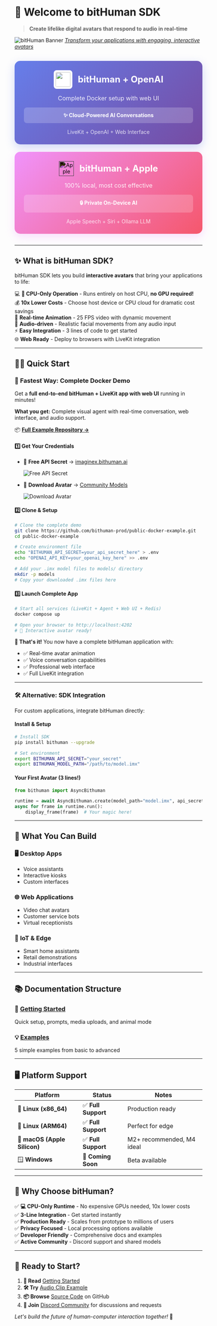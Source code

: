 # 🚀 Welcome to bitHuman SDK

> **Create lifelike digital avatars that respond to audio in real-time**

![bitHuman Banner](assets/images/bithuman-banner.jpg)
*[Transform your applications with engaging, interactive avatars](https://imaginex.bithuman.ai/#create)*

<style>
@keyframes pulseGlow {
  0%, 100% { box-shadow: 0 8px 25px rgba(102, 126, 234, 0.3); }
  50% { box-shadow: 0 8px 25px rgba(102, 126, 234, 0.5); }
}
@keyframes pulseGlowPink {
  0%, 100% { box-shadow: 0 8px 25px rgba(240, 147, 251, 0.3); }
  50% { box-shadow: 0 8px 25px rgba(240, 147, 251, 0.5); }
}
.panel-openai {
  animation: pulseGlow 3s ease-in-out infinite;
}
.panel-apple {
  animation: pulseGlowPink 3s ease-in-out infinite;
}
</style>

<div style="display: flex; gap: 20px; margin: 30px 0; flex-wrap: wrap;">

<div class="panel-openai" style="flex: 1; min-width: 300px; background: linear-gradient(135deg, #667eea 0%, #764ba2 100%); border-radius: 15px; padding: 25px; color: white; text-align: center; box-shadow: 0 8px 25px rgba(102, 126, 234, 0.3); transition: all 0.3s ease; cursor: pointer;" onmouseover="this.style.transform='translateY(-5px) scale(1.02)'; this.style.boxShadow='0 15px 35px rgba(102, 126, 234, 0.6)'; this.style.animation='none'" onmouseout="this.style.transform='translateY(0) scale(1)'; this.style.boxShadow='0 8px 25px rgba(102, 126, 234, 0.3)'; this.className='panel-openai'">
  <a href="https://github.com/bithuman-prod/public-docker-example" style="text-decoration: none; color: white; display: block;">
    <div style="display: flex; align-items: center; justify-content: center; gap: 15px; margin-bottom: 15px;">
      <img src="assets/images/openai.svg" alt="OpenAI" style="width: 40px; height: 40px; background: white; border-radius: 8px; padding: 5px;">
      <h3 style="margin: 0; font-size: 24px;">bitHuman + OpenAI</h3>
    </div>
    <p style="margin: 0 0 15px 0; font-size: 16px; opacity: 0.9;">Complete Docker setup with web UI</p>
    <div style="background: rgba(255,255,255,0.2); padding: 12px; border-radius: 8px; margin: 15px 0;">
      <strong>✨ Cloud-Powered AI Conversations</strong>
    </div>
    <p style="margin: 10px 0 0 0; font-size: 14px; opacity: 0.8;">LiveKit + OpenAI + Web Interface</p>
  </a>
</div>

<div class="panel-apple" style="flex: 1; min-width: 300px; background: linear-gradient(135deg, #f093fb 0%, #f5576c 100%); border-radius: 15px; padding: 25px; color: white; text-align: center; box-shadow: 0 8px 25px rgba(240, 147, 251, 0.3); transition: all 0.3s ease; cursor: pointer;" onmouseover="this.style.transform='translateY(-5px) scale(1.02)'; this.style.boxShadow='0 15px 35px rgba(240, 147, 251, 0.6)'; this.style.animation='none'" onmouseout="this.style.transform='translateY(0) scale(1)'; this.style.boxShadow='0 8px 25px rgba(240, 147, 251, 0.3)'; this.className='panel-apple'">
  <a href="https://github.com/bithuman-prod/public-macos-offline-example" style="text-decoration: none; color: white; display: block;">
    <div style="display: flex; align-items: center; justify-content: center; gap: 15px; margin-bottom: 15px;">
      <img src="https://cdn.jsdelivr.net/gh/devicons/devicon/icons/apple/apple-original.svg" alt="Apple" style="width: 40px; height: 40px; filter: invert(1);">
      <h3 style="margin: 0; font-size: 24px;">bitHuman + Apple</h3>
    </div>
    <p style="margin: 0 0 15px 0; font-size: 16px; opacity: 0.9;">100% local, most cost effective</p>
    <div style="background: rgba(255,255,255,0.2); padding: 12px; border-radius: 8px; margin: 15px 0;">
      <strong>🔒 Private On-Device AI</strong>
    </div>
    <p style="margin: 10px 0 0 0; font-size: 14px; opacity: 0.8;">Apple Speech + Siri + Ollama LLM</p>
  </a>
</div>

</div>

---

## ✨ What is bitHuman SDK?

bitHuman SDK lets you build **interactive avatars** that bring your applications to life:

💻 **🌟 CPU-Only Operation** - Runs entirely on host CPU, **no GPU required!**  
💰 **10x Lower Costs** - Choose host device or CPU cloud for dramatic cost savings  
🎯 **Real-time Animation** - 25 FPS video with dynamic movement  
🎤 **Audio-driven** - Realistic facial movements from any audio input  
⚡ **Easy Integration** - 3 lines of code to get started  
🌐 **Web Ready** - Deploy to browsers with LiveKit integration  

---

## 🏃‍♂️ Quick Start

### 🐳 **Fastest Way: Complete Docker Demo**

Get a **full end-to-end bitHuman + LiveKit app with web UI** running in minutes!

**What you get:** Complete visual agent with real-time conversation, web interface, and audio support.

📦 **[Full Example Repository →](https://github.com/bithuman-prod/public-docker-example)**

#### 1️⃣ Get Your Credentials
- 🔑 **Free API Secret** → [imaginex.bithuman.ai](https://imaginex.bithuman.ai)
  
  ![Free API Secret](assets/images/example-api-secret.jpg)

- 🤖 **Download Avatar** → [Community Models](https://imaginex.bithuman.ai/#community)
  
  ![Download Avatar](assets/images/example-download-button.jpg)

#### 2️⃣ Clone & Setup
```bash
# Clone the complete demo
git clone https://github.com/bithuman-prod/public-docker-example.git
cd public-docker-example

# Create environment file
echo "BITHUMAN_API_SECRET=your_api_secret_here" > .env
echo "OPENAI_API_KEY=your_openai_key_here" >> .env

# Add your .imx model files to models/ directory
mkdir -p models
# Copy your downloaded .imx files here
```

#### 3️⃣ Launch Complete App
```bash
# Start all services (LiveKit + Agent + Web UI + Redis)
docker compose up

# Open your browser to http://localhost:4202
# 🎉 Interactive avatar ready!
```

**🌟 That's it!** You now have a complete bitHuman application with:
- ✅ Real-time avatar animation
- ✅ Voice conversation capabilities  
- ✅ Professional web interface
- ✅ Full LiveKit integration

---

### 🛠️ **Alternative: SDK Integration**

For custom applications, integrate bitHuman directly:

#### Install & Setup
```bash
# Install SDK
pip install bithuman --upgrade

# Set environment
export BITHUMAN_API_SECRET="your_secret"
export BITHUMAN_MODEL_PATH="/path/to/model.imx"
```

#### Your First Avatar (3 lines!)
```python
from bithuman import AsyncBithuman

runtime = await AsyncBithuman.create(model_path="model.imx", api_secret="secret")
async for frame in runtime.run():
    display_frame(frame)  # Your magic here!
```

---

## 🎯 What You Can Build

### 🖥️ **Desktop Apps**
- Voice assistants
- Interactive kiosks  
- Custom interfaces

### 🌐 **Web Applications**
- Video chat avatars
- Customer service bots
- Virtual receptionists

### 🔧 **IoT & Edge**
- Smart home assistants
- Retail demonstrations
- Industrial interfaces

---

## 📚 Documentation Structure

### 🚀 **[Getting Started](getting-started/overview.md)**
Quick setup, prompts, media uploads, and animal mode

### 💡 **[Examples](examples/overview.md)**
5 simple examples from basic to advanced

---

## 🖥️ Platform Support

| Platform | Status | Notes |
|----------|---------|-------|
| 🐧 **Linux (x86_64)** | ✅ **Full Support** | Production ready |
| 🦾 **Linux (ARM64)** | ✅ **Full Support** | Perfect for edge |
| 🍎 **macOS (Apple Silicon)** | ✅ **Full Support** | M2+ recommended, M4 ideal |
| 🪟 **Windows** | 🔄 **Coming Soon** | Beta available |

---

## 🎯 Why Choose bitHuman?

✅ **💻 CPU-Only Runtime** - No expensive GPUs needed, 10x lower costs  
✅ **3-Line Integration** - Get started instantly  
✅ **Production Ready** - Scales from prototype to millions of users  
✅ **Privacy Focused** - Local processing options available  
✅ **Developer Friendly** - Comprehensive docs and examples  
✅ **Active Community** - Discord support and shared models  

---

## 🚀 Ready to Start?

1. **📖 Read** [Getting Started](getting-started/overview.md)
2. **🛠️ Try** [Audio Clip Example](examples/avatar-with-audio-clip.md) 
3. **📦 Browse** [Source Code](https://github.com/bithuman-prod/public-sdk-examples) on GitHub
4. **💬 Join** [Discord Community](https://discord.gg/yM7wRRqu) for discussions and requests

*Let's build the future of human-computer interaction together!* 🌟
